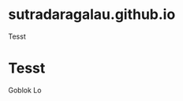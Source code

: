 # sutradaragalau.github.io
<html>
  <head>
    Tesst 
    <h1>
  Tesst 
      </head>
    </h1>
  <body>
    Goblok Lo
  </body>
  </html>
